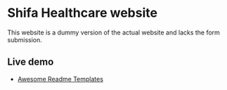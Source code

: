 
# Shifa Healthcare website

This website is a dummy version of the actual website and lacks the form submission.



## Live demo

 - [Awesome Readme Templates](https://mdxr.github.io/shifa/)
